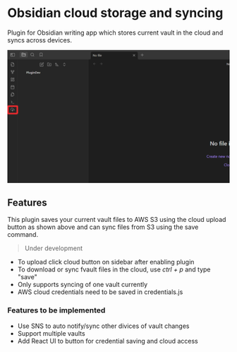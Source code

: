# Obsidian cloud storage and syncing
Plugin for Obsidian writing app which stores current vault in the cloud and syncs across devices.

<img src="img/Screenshot 2024-02-28 125840.png" alt="Banner">

## Features
This plugin saves your current vault files to AWS S3 using the cloud upload button as shown above and can sync files from S3 using the save command.
> Under development

- To upload click cloud button on sidebar after enabling plugin
- To download or sync fvault files in the cloud, use *ctrl + p* and type "save"
- Only supports syncing of one vault currently
- AWS cloud credentials need to be saved in credentials.js

### Features to be implemented
- Use SNS to auto notify/sync other divices of vault changes
- Support multiple vaults
- Add React UI to button for credential saving and cloud access
